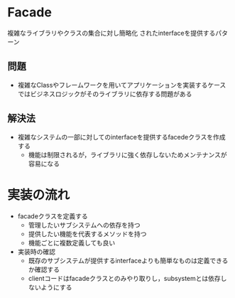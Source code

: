 # Facade
複雑なライブラリやクラスの集合に対し簡略化
されたinterfaceを提供するパターン

## 問題
- 複雑なClassやフレームワークを用いてアプリケーションを実装するケースではビジネスロジックがそのライブラリに依存する問題がある

## 解決法
- 複雑なシステムの一部に対してのinterfaceを提供するfacedeクラスを作成する
    - 機能は制限されるが，ライブラリに強く依存しないためメンテナンスが容易になる

# 実装の流れ
- facadeクラスを定義する
    - 管理したいサブシステムへの依存を持つ
    - 提供したい機能を代表するメソッドを持つ
    - 機能ごとに複数定義しても良い
- 実装時の確認
    - 既存のサブシステムが提供するinterfaceよりも簡単なものは定義できるか確認する
    - clientコードはfacadeクラスとのみやり取りし，subsystemとは依存しないようにする
